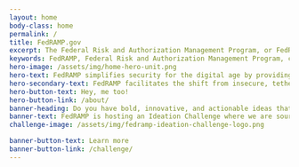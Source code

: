 ```yaml
---
layout: home
body-class: home
permalink: /
title: FedRAMP.gov
excerpt: The Federal Risk and Authorization Management Program, or FedRAMP, is a government-wide program that provides a standardized approach to security assessment
keywords: FedRAMP, Federal Risk and Authorization Management Program, cloud, cloud CIO, federal cloud computing, cloud computing service models, cloud service providers, CSP, FedRAMP compliant, FedRAMP In-Process, FedRAMP Ready, GSA, General Services Administration
hero-image: /assets/img/home-hero-unit.png
hero-text: FedRAMP simplifies security for the digital age by providing a standardized approach to security for the cloud. 
hero-secondary-text: FedRAMP facilitates the shift from insecure, tethered, tedious IT to secure, mobile, nimble, and quick IT.
hero-button-text: Hey, me too!
hero-button-link: /about/
banner-heading: Do you have bold, innovative, and actionable ideas that can help transform the way the Federal Government secures federal data while keeping pace with modernization efforts?
banner-text: FedRAMP is hosting an Ideation Challenge where we are sourcing ideas from all members of the cybersecurity community - CSPs, Agencies, 3PAOs, and others - to help shape how the government performs security authorizations.  
challenge-image: /assets/img/fedramp-ideation-challenge-logo.png

banner-button-text: Learn more
banner-button-link: /challenge/
---
```

